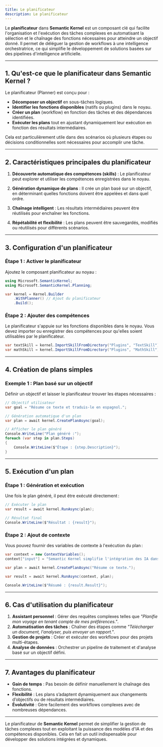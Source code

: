 ```yaml
---
title: Le planificateur
description: Le planificateur
---
```


Le **planificateur** dans **Semantic Kernel** est un composant clé qui facilite l'organisation et l'exécution des tâches complexes en automatisant la sélection et le chaînage des fonctions nécessaires pour atteindre un objectif donné. Il permet de déléguer la gestion de workflows à une intelligence orchestratrice, ce qui simplifie le développement de solutions basées sur des pipelines d'intelligence artificielle.

---

## **1. Qu'est-ce que le planificateur dans Semantic Kernel ?**

Le planificateur (Planner) est conçu pour :

- **Décomposer un objectif** en sous-tâches logiques.
- **Identifier les fonctions disponibles** (natifs ou plugins) dans le noyau.
- **Créer un plan** (workflow) en fonction des tâches et des dépendances identifiées.
- **Exécuter les plans** tout en ajustant dynamiquement leur exécution en fonction des résultats intermédiaires.

Cela est particulièrement utile dans des scénarios où plusieurs étapes ou décisions conditionnelles sont nécessaires pour accomplir une tâche.

---

## **2. Caractéristiques principales du planificateur**

1. **Découverte automatique des compétences (skills)** :
   Le planificateur peut explorer et utiliser les compétences enregistrées dans le noyau.

2. **Génération dynamique de plans** :
   Il crée un plan basé sur un objectif, en déterminant quelles fonctions doivent être appelées et dans quel ordre.

3. **Chaînage intelligent** :
   Les résultats intermédiaires peuvent être réutilisés pour enchaîner les fonctions.

4. **Répétabilité et flexibilité** :
   Les plans peuvent être sauvegardés, modifiés ou réutilisés pour différents scénarios.

---

## **3. Configuration d'un planificateur**

### **Étape 1 : Activer le planificateur**

Ajoutez le composant planificateur au noyau :

```csharp
using Microsoft.SemanticKernel;
using Microsoft.SemanticKernel.Planning;

var kernel = Kernel.Builder
    .WithPlanner() // Ajout du planificateur
    .Build();
```

### **Étape 2 : Ajouter des compétences**

Le planificateur s'appuie sur les fonctions disponibles dans le noyau. Vous devez importer ou enregistrer des compétences pour qu'elles soient utilisables par le planificateur.

```csharp
var textSkill = kernel.ImportSkillFromDirectory("Plugins", "TextSkill");
var mathSkill = kernel.ImportSkillFromDirectory("Plugins", "MathSkill");
```

---

## **4. Création de plans simples**

### **Exemple 1 : Plan basé sur un objectif**

Définir un objectif et laisser le planificateur trouver les étapes nécessaires :

```csharp
// Objectif utilisateur
var goal = "Résume ce texte et traduis-le en espagnol.";

// Génération automatique d'un plan
var plan = await kernel.CreatePlanAsync(goal);

// Afficher le plan généré
Console.WriteLine("Plan généré :");
foreach (var step in plan.Steps)
{
    Console.WriteLine($"Étape : {step.Description}");
}
```

---

## **5. Exécution d'un plan**

### **Étape 1 : Génération et exécution**

Une fois le plan généré, il peut être exécuté directement :

```csharp
// Exécuter le plan
var result = await kernel.RunAsync(plan);

// Résultat final
Console.WriteLine($"Résultat : {result}");
```

### **Étape 2 : Ajout de contexte**

Vous pouvez fournir des variables de contexte à l'exécution du plan :

```csharp
var context = new ContextVariables();
context["input"] = "Semantic Kernel simplifie l'intégration des IA dans les applications modernes.";

var plan = await kernel.CreatePlanAsync("Résume ce texte.");

var result = await kernel.RunAsync(context, plan);

Console.WriteLine($"Résumé : {result.Result}");
```

---

## **6. Cas d'utilisation du planificateur**

1. **Assistant personnel** : Gérer des requêtes complexes telles que *"Planifie mon voyage en tenant compte de mes préférences."*.
2. **Automatisation des tâches** : Chaîner des étapes comme *"Télécharger un document, l'analyser, puis envoyer un rapport."*.
3. **Gestion de projets** : Créer et exécuter des workflows pour des projets multi-étapes.
4. **Analyse de données** : Orchestrer un pipeline de traitement et d'analyse basé sur un objectif défini.

---

## **7. Avantages du planificateur**

- **Gain de temps** : Pas besoin de définir manuellement le chaînage des fonctions.
- **Flexibilité** : Les plans s’adaptent dynamiquement aux changements d’objectifs ou de résultats intermédiaires.
- **Évolutivité** : Gère facilement des workflows complexes avec de nombreuses dépendances.

---

Le planificateur de **Semantic Kernel** permet de simplifier la gestion de tâches complexes tout en exploitant la puissance des modèles d'IA et des compétences disponibles. Cela en fait un outil indispensable pour développer des solutions intégrées et dynamiques.
